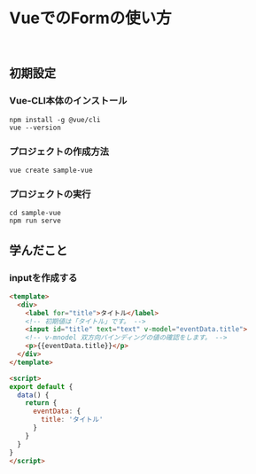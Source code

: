 # VueでのFormの使い方

<!-- START doctoc generated TOC please keep comment here to allow auto update -->
<!-- END doctoc generated TOC please keep comment here to allow auto update -->
<br>

## 初期設定
### Vue-CLI本体のインストール
```
npm install -g @vue/cli
vue --version
```

### プロジェクトの作成方法
```
vue create sample-vue
```

### プロジェクトの実行
```
cd sample-vue
npm run serve
```

## 学んだこと
### inputを作成する
```html
<template>
  <div>
    <label for="title">タイトル</label>
    <!-- 初期値は「タイトル」です。 -->
    <input id="title" text="text" v-model="eventData.title">
    <!-- v-mnodel 双方向バインディングの値の確認をします。 -->
    <p>{{eventData.title}}</p>
  </div>
</template>

<script>
export default {
  data() {
    return {
      eventData: {
        title: 'タイトル'
      }
    }
  }
}
</script>
```
<br>

